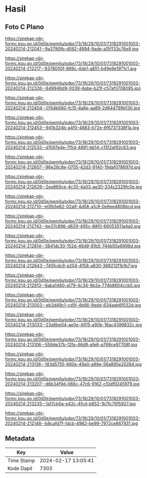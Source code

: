 # Hasil

## Foto C Plano

https://sirekap-obj-formc.kpu.go.id/0d0e/pemilu/pdpr/73/18/29/10/01/7318291001003-20240214-212041--9a3790fb-d592-4994-9ade-a15f133c76e9.jpg

https://sirekap-obj-formc.kpu.go.id/0d0e/pemilu/pdpr/73/18/29/10/01/7318291001003-20240214-212217--9378050f-869c-4de1-a851-b49e9e1971c1.jpg

https://sirekap-obj-formc.kpu.go.id/0d0e/pemilu/pdpr/73/18/29/10/01/7318291001003-20240214-212326--849946d9-0039-4abe-b21f-c57af0708095.jpg

https://sirekap-obj-formc.kpu.go.id/0d0e/pemilu/pdpr/73/18/29/10/01/7318291001003-20240214-212404--0154b680-fc15-4a6e-aa89-2d644799b130.jpg

https://sirekap-obj-formc.kpu.go.id/0d0e/pemilu/pdpr/73/18/29/10/01/7318291001003-20240214-212453--941b324b-a4f0-4883-b72e-6f6737338f1a.jpg

https://sirekap-obj-formc.kpu.go.id/0d0e/pemilu/pdpr/73/18/29/10/01/7318291001003-20240214-212533--d1597e4e-7f5d-4891-bb14-c15f2af92c63.jpg

https://sirekap-obj-formc.kpu.go.id/0d0e/pemilu/pdpr/73/18/29/10/01/7318291001003-20240214-212607--96e26c8e-0705-42d3-9140-19daf078697d.jpg

https://sirekap-obj-formc.kpu.go.id/0d0e/pemilu/pdpr/73/18/29/10/01/7318291001003-20240214-212639--2ea869ce-4c35-4a03-ae30-334c2329fc0e.jpg

https://sirekap-obj-formc.kpu.go.id/0d0e/pemilu/pdpr/73/18/29/10/01/7318291001003-20240214-212710--e0fb5e62-02a9-4d58-a1c8-0e6ee4808bcd.jpg

https://sirekap-obj-formc.kpu.go.id/0d0e/pemilu/pdpr/73/18/29/10/01/7318291001003-20240214-212742--be37c896-d629-495c-88f0-66053511a4a0.jpg

https://sirekap-obj-formc.kpu.go.id/0d0e/pemilu/pdpr/73/18/29/10/01/7318291001003-20240214-212814--3841dc30-152d-46d9-81b5-744b55e8998d.jpg

https://sirekap-obj-formc.kpu.go.id/0d0e/pemilu/pdpr/73/18/29/10/01/7318291001003-20240214-212843--745fcdc9-a204-4158-a830-389212f1b1b7.jpg

https://sirekap-obj-formc.kpu.go.id/0d0e/pemilu/pdpr/73/18/29/10/01/7318291001003-20240214-212913--6aba1480-a179-4c34-9b2a-774b8604ccb5.jpg

https://sirekap-obj-formc.kpu.go.id/0d0e/pemilu/pdpr/73/18/29/10/01/7318291001003-20240214-213003--eb3d49c1-cd5f-4b66-9edd-634aeb6f032d.jpg

https://sirekap-obj-formc.kpu.go.id/0d0e/pemilu/pdpr/73/18/29/10/01/7318291001003-20240214-213033--23a9be04-ae0e-4915-a90b-16ac4399832c.jpg

https://sirekap-obj-formc.kpu.go.id/0d0e/pemilu/pdpr/73/18/29/10/01/7318291001003-20240214-213106--559de37b-f2fa-46d9-afe6-a769ce97708f.jpg

https://sirekap-obj-formc.kpu.go.id/0d0e/pemilu/pdpr/73/18/29/10/01/7318291001003-20240214-213136--183d5755-680e-49a0-a89e-56a895e20284.jpg

https://sirekap-obj-formc.kpu.go.id/0d0e/pemilu/pdpr/73/18/29/10/01/7318291001003-20240214-213207--d6b34f9d-066c-47c6-9162-c10df9245979.jpg

https://sirekap-obj-formc.kpu.go.id/0d0e/pemilu/pdpr/73/18/29/10/01/7318291001003-20240214-213235--1a17cb0a-e42c-4fcd-b852-1b7fc7915927.jpg

https://sirekap-obj-formc.kpu.go.id/0d0e/pemilu/pdpr/73/18/29/10/01/7318291001003-20240214-212148--b8cafd7f-1dcb-4982-be99-7972ce867931.jpg


## Metadata

| Key        | Value               |
| ---------- | ------------------- |
| Time Stamp | 2024-02-17 13:05:41 |
| Kode Dapil | 7303                |



